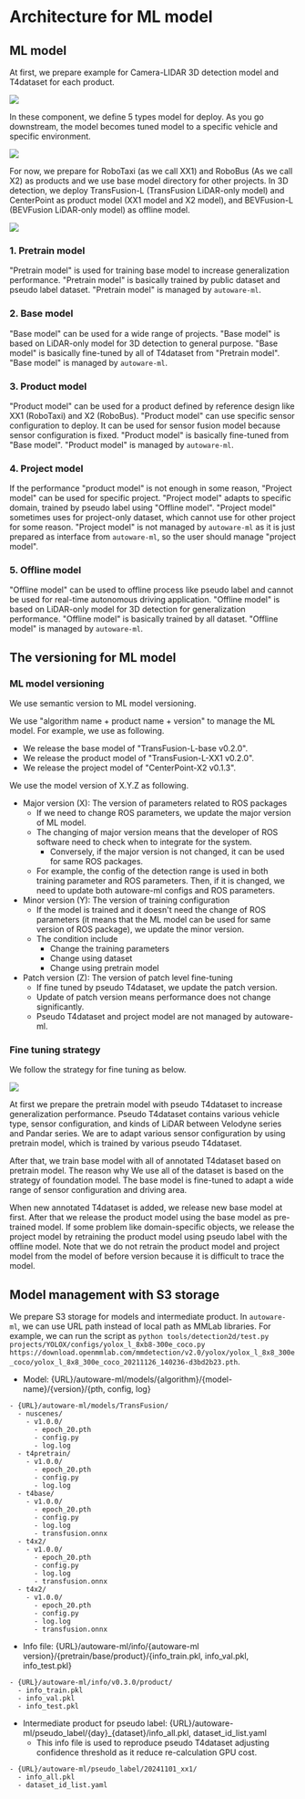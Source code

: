 # Architecture for ML model
## ML model

At first, we prepare example for Camera-LIDAR 3D detection model and T4dataset for each product.

![](/docs/fig/model_pipeline_1.drawio.svg)

In these component, we define 5 types model for deploy.
As you go downstream, the model becomes tuned model to a specific vehicle and specific environment.

![](/docs/fig/model_pipeline_2.drawio.svg)

For now, we prepare for RoboTaxi (as we call XX1) and RoboBus (As we call X2) as products and  we use base model directory for other projects.
In 3D detection, we deploy TransFusion-L (TransFusion LiDAR-only model) and CenterPoint as product model (XX1 model and X2 model), and BEVFusion-L (BEVFusion LiDAR-only model) as offline model.

![](/docs/fig/model_pipeline_3.drawio.svg)

### 1. Pretrain model

"Pretrain model" is used for training base model to increase generalization performance.
"Pretrain model" is basically trained by public dataset and pseudo label dataset.
"Pretrain model" is managed by `autoware-ml`.

### 2. Base model

"Base model" can be used for a wide range of projects.
"Base model" is based on LiDAR-only model for 3D detection to general purpose.
"Base model" is basically fine-tuned by all of T4dataset from "Pretrain model".
"Base model" is managed by `autoware-ml`.

### 3. Product model

"Product model" can be used for a product defined by reference design like XX1 (RoboTaxi) and X2 (RoboBus).
"Product model" can use specific sensor configuration to deploy.
It can be used for sensor fusion model because sensor configuration is fixed.
"Product model" is basically fine-tuned from "Base model".
"Product model" is managed by `autoware-ml`.

### 4. Project model

If the performance "product model" is not enough in some reason, "Project model" can be used for specific project.
"Project model" adapts to specific domain, trained by pseudo label using "Offline model".
"Project model" sometimes uses for project-only dataset, which cannot use for other project for some reason.
"Project model" is not managed by `autoware-ml`  as it is just prepared as interface from `autoware-ml`, so the user should manage "project model".

### 5. Offline model

"Offline model" can be used to offline process like pseudo label and cannot be used for real-time autonomous driving application.
"Offline model" is based on LiDAR-only model for 3D detection for generalization performance.
"Offline model" is basically trained by all dataset.
"Offline model" is managed by `autoware-ml`.

## The versioning for ML model
### ML model versioning

We use semantic version to ML model versioning.

We use "algorithm name + product name + version" to manage the ML model.
For example, we use as following.

- We release the base model of "TransFusion-L-base v0.2.0".
- We release the product model of "TransFusion-L-XX1 v0.2.0".
- We release the project model of "CenterPoint-X2 v0.1.3".

We use the model version of X.Y.Z as following.

- Major version (X): The version of parameters related to ROS packages
  - If we need to change ROS parameters, we update the major version of ML model.
  - The changing of major version means that the developer of ROS software need to check when to integrate for the system.
     - Conversely, if the major version is not changed, it can be used for same ROS packages.
  - For example, the config of the detection range is used in both training parameter and ROS parameters. Then, if it is changed, we need to update both autoware-ml configs and ROS parameters.
- Minor version (Y): The version of training configuration
  - If the model is trained and it doesn't need the change of ROS parameters (it means that the ML model can be used for same version of ROS package), we update the minor version.
  - The condition include
    - Change the training parameters
    - Change using dataset
    - Change using pretrain model
- Patch version (Z): The version of patch level fine-tuning
  - If fine tuned by pseudo T4dataset, we update the patch version.
  - Update of patch version means performance does not change significantly.
  - Pseudo T4dataset and project model are not managed by autoware-ml.

### Fine tuning strategy

We follow the strategy for fine tuning as below.

![](/docs/fig/model_release.drawio.svg)

At first we prepare the pretrain model with pseudo T4dataset to increase generalization performance.
Pseudo T4dataset contains various vehicle type, sensor configuration, and kinds of LiDAR between Velodyne series and Pandar series.
We are to adapt various sensor configuration by using pretrain model, which is trained by various pseudo T4dataset.

After that, we train base model with all of annotated T4dataset based on pretrain model.
The reason why We use all of the dataset is based on the strategy of foundation model.
The base model is fine-tuned to adapt a wide range of sensor configuration and driving area.

When new annotated T4dataset is added, we release new base model at first.
After that we release the product model using the base model as pre-trained model.
If some problem like domain-specific objects, we release the project model by retraining the product model using pseudo label with the offline model.
Note that we do not retrain the product model and project model from the model of before version because it is difficult to trace the model.

## Model management with S3 storage

We prepare S3 storage for models and intermediate product.
In `autoware-ml`, we can use URL path instead of local path as MMLab libraries.
For example, we can run the script as `python tools/detection2d/test.py projects/YOLOX/configs/yolox_l_8xb8-300e_coco.py https://download.openmmlab.com/mmdetection/v2.0/yolox/yolox_l_8x8_300e_coco/yolox_l_8x8_300e_coco_20211126_140236-d3bd2b23.pth`.

- Model: {URL}/autoware-ml/models/{algorithm}/{model-name}/{version}/{pth, config, log}

```
- {URL}/autoware-ml/models/TransFusion/
  - nuscenes/
    - v1.0.0/
      - epoch_20.pth
      - config.py
      - log.log
  - t4pretrain/
    - v1.0.0/
      - epoch_20.pth
      - config.py
      - log.log
  - t4base/
    - v1.0.0/
      - epoch_20.pth
      - config.py
      - log.log
      - transfusion.onnx
  - t4x2/
    - v1.0.0/
      - epoch_20.pth
      - config.py
      - log.log
      - transfusion.onnx
  - t4x2/
    - v1.0.0/
      - epoch_20.pth
      - config.py
      - log.log
      - transfusion.onnx
```

- Info file: {URL}/autoware-ml/info/{autoware-ml version}/{pretrain/base/product}/{info_train.pkl, info_val.pkl, info_test.pkl}

```
- {URL}/autoware-ml/info/v0.3.0/product/
  - info_train.pkl
  - info_val.pkl
  - info_test.pkl
```

- Intermediate product for pseudo label: {URL}/autoware-ml/pseudo_label/{day}_{dataset}/info_all.pkl, dataset_id_list.yaml
  - This info file is used to reproduce pseudo T4dataset adjusting confidence threshold as it reduce re-calculation GPU cost.

```
- {URL}/autoware-ml/pseudo_label/20241101_xx1/
  - info_all.pkl
  - dataset_id_list.yaml
```
